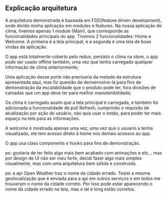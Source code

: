 ## Explicação arquitetura ##
A arquitetura demonstrada é baseada em FDD(feature driven development), onde divido minha aplicação em modules e features.
Na nossa aplicação de clima, tivemos apenas 1 module (Main), que corresponde as funcionalidades principais do app.
Tivemos 2 funcionalidades: Home e Welcome. A primeira é a tela principal, e a segunda é uma tela de boas vindas da aplicação.

O app está totalmente coberto pelo redux, persisto o clima na store, o app pode ser usado offline também, uma vez que tenha carregado qualquer informação de clima anteriormente;

Uma aplicação desse porte não precisaria da metade da estrutura apresentada aqui, mas fiz questão de densenvolve-la para fins de demonstração da escalabilidade que o produto pode ter, fora divisões de camadas que um app deve ter para melhor manutenibilidade;

Os clima é carregado assim que a tela principal é carregada, e também foi adicionada a funcionalidade de pull Refresh, cumprindo o requisito de atualização por ação do usuário, não quis usar o botão, para poder ter mais espaço na tela para as informações.

A welcome é mostrada apenas uma vez, uma vez que o usuario a tenha visualizado, ele tem acesso direto à home nos demais acessos ao app. 

O app usa class components e hooks para fins de demonstração.

ps: gostaria de ter feito algo mais bem acabado com animações e etc... mas por design de UI não ser meu forte, decidi fazer algo mais simples visualmente, mas com uma arquitetura bem sólida e construida.

ps: a api Open Weather traz o nome da cidade errado. Testei a mesma geolocalização que é enviada para a api em outros serviços e em todos me trouxeram o nome da cidade correto. Por isso pode estar aparecendo o nome da cidade errado na tela, mas o lat e long estão corretos.
